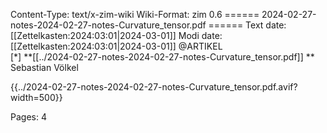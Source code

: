 Content-Type: text/x-zim-wiki
Wiki-Format: zim 0.6
====== 2024-02-27-notes-2024-02-27-notes-Curvature_tensor.pdf ======
Text date: [[Zettelkasten:2024:03:01|2024-03-01]] Modi date: [[Zettelkasten:2024:03:01|2024-03-01]]
@ARTIKEL  
[*] **[[../2024-02-27-notes-2024-02-27-notes-Curvature_tensor.pdf]] **
Sebastian Völkel


{{../2024-02-27-notes-2024-02-27-notes-Curvature_tensor.pdf.avif?width=500}}

Pages:           4



